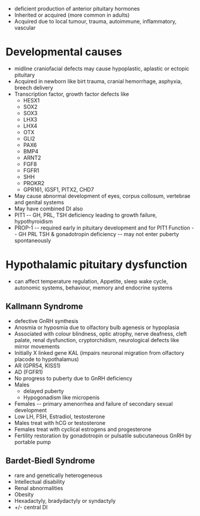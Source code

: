 - deficient production of anterior pituitary hormones
- Inherited or acquired (more common in adults)
- Acquired due to local tumour, trauma, autoimmune, inflammatory, vascular
# Developmental causes 
- midline craniofacial defects may cause hypoplastic, aplastic or ectopic pituitary
- Acquired in newborn like birt trauma, cranial hemorrhage, asphyxia, breech delivery
- Transcription factor, growth factor defects like 
    - HESX1 
    - SOX2 
    - SOX3 
    - LHX3 
    - LHX4 
    - OTX 
    - GLI2 
    - PAX6 
    - BMP4 
    - ARNT2 
    - FGF8 
    - FGFR1 
    - SHH 
    - PROKR2 
    - GPR161, IGSF1, PITX2, CHD7 
- May cause abnormal development of eyes, corpus collosum, vertebrae and genital systems
- May have combined DI also 
- PIT1 -- GH, PRL, TSH deficiency leading to growth failure, hypothyroidism 
- PROP-1 -- required early in pituitary development and for PIT1 Function -- GH PRL TSH & gonadotropin deficiency -- may not enter puberty spontaneously
# Hypothalamic pituitary dysfunction
- can affect temperature regulation, Appetite, sleep wake cycle, autonomic systems, behaviour, memory and endocrine systems 
## Kallmann Syndrome
- defective GnRH synthesis
- Anosmia or hyposmia due to olfactory bulb agenesis or hypoplasia 
- Associated with colour blindness, optic atrophy, nerve deafness, cleft palate, renal dysfunction, cryptorchidism, neurological defects like mirror movements
- Initially X linked gene KAL (impairs neuronal migration from olfactory placode to hypothalamus)
- AR (GPR54, KISS1)
- AD (FGFR1)
- No progress to puberty due to GnRH deficiency
- Males 
    - delayed puberty
    - Hypogonadism like micropenis 
- Females -- primary amenorrhea and failure of secondary sexual development
- Low LH, FSH, Estradiol, testosterone
- Males treat with hCG or testosterone
- Females treat with cyclical estrogens and progesterone
- Fertility restoration by gonadotropin or pulsatile subcutaneous GnRH by portable pump 
## Bardet-Biedl Syndrome
- rare and genetically heterogeneous
- Intellectual disability
- Renal abnormalities
- Obesity
- Hexadactyly, bradydactyly or syndactyly 
- +/- central DI 